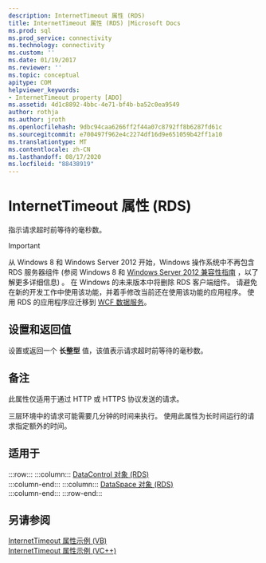 ```yaml
---
description: InternetTimeout 属性 (RDS)
title: InternetTimeout 属性 (RDS) |Microsoft Docs
ms.prod: sql
ms.prod_service: connectivity
ms.technology: connectivity
ms.custom: ''
ms.date: 01/19/2017
ms.reviewer: ''
ms.topic: conceptual
apitype: COM
helpviewer_keywords:
- InternetTimeout property [ADO]
ms.assetid: 4d1c8892-4bbc-4e71-bf4b-ba52c0ea9549
author: rothja
ms.author: jroth
ms.openlocfilehash: 9dbc94caa6266ff2f44a07c8792ff8b6287fd61c
ms.sourcegitcommit: e700497f962e4c2274df16d9e651059b42ff1a10
ms.translationtype: MT
ms.contentlocale: zh-CN
ms.lasthandoff: 08/17/2020
ms.locfileid: "88438919"
---
```

# <a name="internettimeout-property-rds"></a>InternetTimeout 属性 (RDS)
指示请求超时前等待的毫秒数。  
  
> [!IMPORTANT]
>  从 Windows 8 和 Windows Server 2012 开始，Windows 操作系统中不再包含 RDS 服务器组件 (参阅 Windows 8 和 [Windows Server 2012 兼容性指南](https://www.microsoft.com/download/details.aspx?id=27416) ，以了解更多详细信息) 。 在 Windows 的未来版本中将删除 RDS 客户端组件。 请避免在新的开发工作中使用该功能，并着手修改当前还在使用该功能的应用程序。 使用 RDS 的应用程序应迁移到 [WCF 数据服务](https://go.microsoft.com/fwlink/?LinkId=199565)。  
  
## <a name="settings-and-return-values"></a>设置和返回值  
 设置或返回一个 **长整型** 值，该值表示请求超时前等待的毫秒数。  
  
## <a name="remarks"></a>备注  
 此属性仅适用于通过 HTTP 或 HTTPS 协议发送的请求。  
  
 三层环境中的请求可能需要几分钟的时间来执行。 使用此属性为长时间运行的请求指定额外的时间。  
  
## <a name="applies-to"></a>适用于  

:::row:::
    :::column:::
        [DataControl 对象 (RDS)](../../../ado/reference/rds-api/datacontrol-object-rds.md)  
    :::column-end:::
    :::column:::
        [DataSpace 对象 (RDS)](../../../ado/reference/rds-api/dataspace-object-rds.md)  
    :::column-end:::
:::row-end:::

## <a name="see-also"></a>另请参阅  
 [InternetTimeout 属性示例 (VB) ](../../../ado/reference/rds-api/internettimeout-property-example-vb.md)   
 [InternetTimeout 属性示例 (VC++)](../../../ado/reference/rds-api/internettimeout-property-example-vc.md)   
 

